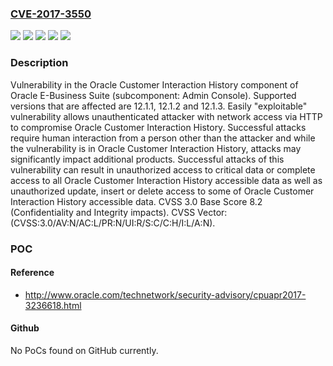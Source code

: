 ### [CVE-2017-3550](https://cve.mitre.org/cgi-bin/cvename.cgi?name=CVE-2017-3550)
![](https://img.shields.io/static/v1?label=Product&message=Customer%20Interaction%20History&color=blue)
![](https://img.shields.io/static/v1?label=Version&message=12.1.1%20&color=brightgreen)
![](https://img.shields.io/static/v1?label=Version&message=12.1.2%20&color=brightgreen)
![](https://img.shields.io/static/v1?label=Version&message=12.1.3%20&color=brightgreen)
![](https://img.shields.io/static/v1?label=Vulnerability&message=Easily%20%22exploitable%22%20vulnerability%20allows%20unauthenticated%20attacker%20with%20network%20access%20via%20HTTP%20to%20compromise%20Oracle%20Customer%20Interaction%20History.%20%20Successful%20attacks%20require%20human%20interaction%20from%20a%20person%20other%20than%20the%20attacker%20and%20while%20the%20vulnerability%20is%20in%20Oracle%20Customer%20Interaction%20History%2C%20attacks%20may%20significantly%20impact%20additional%20products.%20Successful%20attacks%20of%20this%20vulnerability%20can%20result%20in%20%20unauthorized%20access%20to%20critical%20data%20or%20complete%20access%20to%20all%20Oracle%20Customer%20Interaction%20History%20accessible%20data%20as%20well%20as%20%20unauthorized%20update%2C%20insert%20or%20delete%20access%20to%20some%20of%20Oracle%20Customer%20Interaction%20History%20accessible%20data.&color=brightgreen)

### Description

Vulnerability in the Oracle Customer Interaction History component of Oracle E-Business Suite (subcomponent: Admin Console). Supported versions that are affected are 12.1.1, 12.1.2 and 12.1.3. Easily "exploitable" vulnerability allows unauthenticated attacker with network access via HTTP to compromise Oracle Customer Interaction History. Successful attacks require human interaction from a person other than the attacker and while the vulnerability is in Oracle Customer Interaction History, attacks may significantly impact additional products. Successful attacks of this vulnerability can result in unauthorized access to critical data or complete access to all Oracle Customer Interaction History accessible data as well as unauthorized update, insert or delete access to some of Oracle Customer Interaction History accessible data. CVSS 3.0 Base Score 8.2 (Confidentiality and Integrity impacts). CVSS Vector: (CVSS:3.0/AV:N/AC:L/PR:N/UI:R/S:C/C:H/I:L/A:N).

### POC

#### Reference
- http://www.oracle.com/technetwork/security-advisory/cpuapr2017-3236618.html

#### Github
No PoCs found on GitHub currently.

